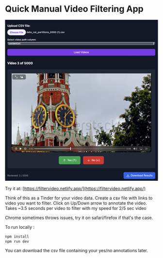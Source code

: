 # Quick Manual Video Filtering App

![App Screenshot](image.png)

Try it at: [https://filtervideo.netlify.app/](https://filtervideo.netlify.app/)

Think of this as a Tinder for your video data. Create a csv file with links to video you want to filter. Click on Up/Down arrow to annotate the video. Takes ~3.5 seconds per video to filter with my speed for 2/5 sec video

Chrome sometimes throws issues, try it on safari/firefox if that's the case.

To run locally : 

```
npm install
npm run dev
```

You can download the csv file containing your yes/no annotations later.